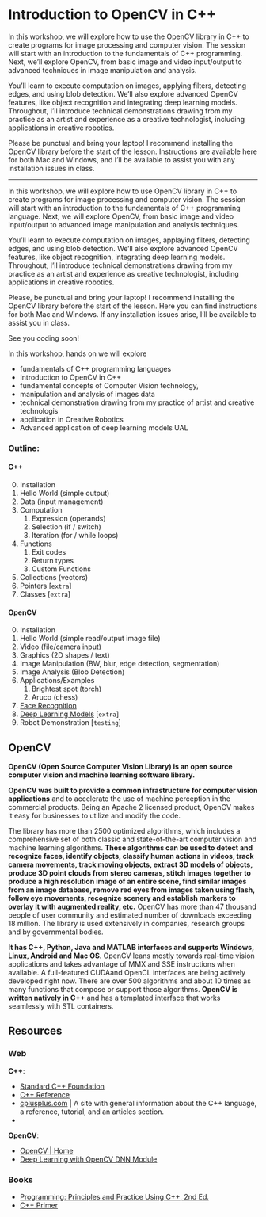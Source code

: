 # Introduction to OpenCV in C++

In this workshop, we will explore how to use the OpenCV library in C++ to create programs for image processing and computer vision. The session will start with an introduction to the fundamentals of C++ programming. Next, we’ll explore OpenCV, from basic image and video input/output to advanced techniques in image manipulation and analysis.

You’ll learn to execute computation on images, applying filters, detecting edges, and using blob detection. We’ll also explore advanced OpenCV features, like object recognition and integrating deep learning models. Throughout, I’ll introduce technical demonstrations drawing from my practice as an artist and experience as a creative technologist, including applications in creative robotics.

Please be punctual and bring your laptop! I recommend installing the OpenCV library before the start of the lesson. Instructions are available here for both Mac and Windows, and I’ll be available to assist you with any installation issues in class.


---
In this workshop, we will explore how to use OpenCV library in C++ to create programs for image processing and computer vision. The session will start with an introduction to the fundamentals of C++ programming language. Next, we will explore OpenCV, from basic image and video input/output to advanced image manipulation and analysis techniques.

You’ll learn to execute computation on images, applaying filters, detecting edges, and using blob detection. We’ll also explore advanced OpenCV features, like object recognition, integrating deep learning models. Throughout, I’ll introduce technical demonstrations drawing from my practice as an artist and experience as creative technologist, including applications in creative robotics.

Please, be punctual and bring your laptop! I recommend installing the OpenCV library before the start of the lesson. Here you can find instructions for both Mac and Windows. If any installation issues arise, I’ll be available to assist you in class.

See you coding soon!


In this workshop, hands on we will explore 
- fundamentals of C++ programming languages
- Introduction to OpenCV in C++
- fundamental concepts of Computer Vision technology, 
- manipulation and analysis of images data
- technical demonstration drawing from my practice of artist and creative technologis
- application in Creative Robotics
- Advanced application of deep learning models UAL

### Outline:
#### C++
0. Installation
1. Hello World (simple output)
2. Data (input management)
3. Computation 
   1. Expression (operands)
   2. Selection (if / switch)
   3. Iteration (for / while loops)
4. Functions
   1. Exit codes
   2. Return types
   3. Custom Functions
5. Collections (vectors)
6. Pointers [`extra`]
7. Classes [`extra`]

#### OpenCV
0. Installation
1. Hello World (simple read/output image file)
2. Video (file/camera input)
3. Graphics (2D shapes / text)
4. Image Manipulation (BW, blur, edge detection, segmentation)
5. Image Analysis (Blob Detection)
6. Applications/Examples
   1. Brightest spot (torch)
   2. Aruco (chess)
7. [Face Recognition](https://docs.opencv.org/4.x/da/d60/tutorial_face_main.html)
8. [Deep Learning Models](https://docs.opencv.org/4.x/d0/dd4/tutorial_dnn_face.html) [`extra`]
9. Robot Demonstration [`testing`]

## OpenCV
**OpenCV (Open Source Computer Vision Library) is an open source computer vision and machine learning software library.**

**OpenCV was built to provide a common infrastructure for computer vision applications** and to accelerate the use of machine perception in the commercial products. Being an Apache 2 licensed product, OpenCV makes it easy for businesses to utilize and modify the code.

The library has more than 2500 optimized algorithms, which includes a comprehensive set of both classic and state-of-the-art computer vision and machine learning algorithms. **These algorithms can be used to detect and recognize faces, identify objects, classify human actions in videos, track camera movements, track moving objects, extract 3D models of objects, produce 3D point clouds from stereo cameras, stitch images together to produce a high resolution image of an entire scene, find similar images from an image database, remove red eyes from images taken using flash, follow eye movements, recognize scenery and establish markers to overlay it with augmented reality, etc.** OpenCV has more than 47 thousand people of user community and estimated number of downloads exceeding 18 million. The library is used extensively in companies, research groups and by governmental bodies.

**It has C++, Python, Java and MATLAB interfaces and supports Windows, Linux, Android and Mac OS**. OpenCV leans mostly towards real-time vision applications and takes advantage of MMX and SSE instructions when available. A full-featured CUDAand OpenCL interfaces are being actively developed right now. There are over 500 algorithms and about 10 times as many functions that compose or support those algorithms. **OpenCV is written natively in C++** and has a templated interface that works seamlessly with STL containers.

## Resources
### Web
**C++**:
- [Standard C++ Foundation](https://isocpp.org/)
- [C++ Reference](https://en.cppreference.com/w/)
- [cplusplus.com](https://cplusplus.com/) | A site with general information about the C++ language, a reference, tutorial, and an articles section.
- 

**OpenCV**:
- [OpenCV | Home](https://opencv.org/)
- [Deep Learning with OpenCV DNN Module](https://learnopencv.com/deep-learning-with-opencvs-dnn-module-a-definitive-guide/)
### Books
- [Programming: Principles and Practice Using C++, 2nd Ed.](https://www.informit.com/store/programming-principles-and-practice-using-c-plus-plus-9780321992789)
- [C++ Primer](https://www.amazon.com/Primer-5th-Stanley-B-Lippman/dp/0321714113?s=books&ie=UTF8&qid=1343780237&sr=1-1&keywords=c%2B%2B+primer)
